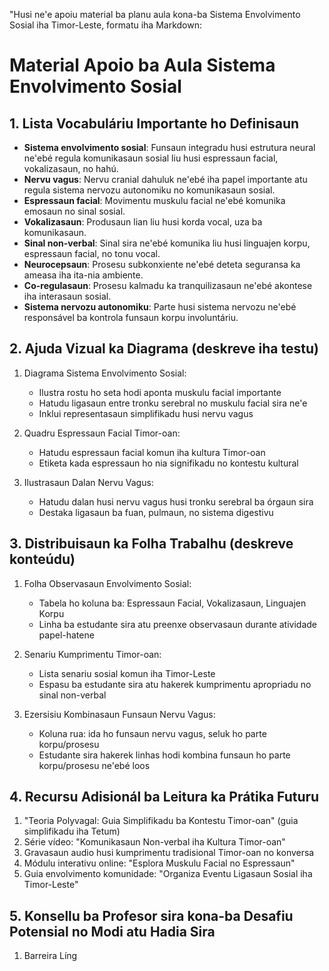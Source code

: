 "Husi ne'e apoiu material ba planu aula kona-ba Sistema Envolvimento Sosial iha Timor-Leste, formatu iha Markdown:

# Material Apoio ba Aula Sistema Envolvimento Sosial

## 1. Lista Vocabuláriu Importante ho Definisaun

- **Sistema envolvimento sosial**: Funsaun integradu husi estrutura neural ne'ebé regula komunikasaun sosial liu husi espressaun facial, vokalizasaun, no hahú.
- **Nervu vagus**: Nervu cranial dahuluk ne'ebé iha papel importante atu regula sistema nervozu autonomiku no komunikasaun sosial.
- **Espressaun facial**: Movimentu muskulu facial ne'ebé komunika emosaun no sinal sosial.
- **Vokalizasaun**: Produsaun lian liu husi korda vocal, uza ba komunikasaun.
- **Sinal non-verbal**: Sinal sira ne'ebé komunika liu husi linguajen korpu, espressaun facial, no tonu vocal.
- **Neurocepsaun**: Prosesu subkonxiente ne'ebé deteta seguransa ka ameasa iha ita-nia ambiente.
- **Co-regulasaun**: Prosesu kalmadu ka tranquilizasaun ne'ebé akontese iha interasaun sosial.
- **Sistema nervozu autonomiku**: Parte husi sistema nervozu ne'ebé responsável ba kontrola funsaun korpu involuntáriu.

## 2. Ajuda Vizual ka Diagrama (deskreve iha testu)

1. Diagrama Sistema Envolvimento Sosial:
   - Ilustra rostu ho seta hodi aponta muskulu facial importante
   - Hatudu ligasaun entre tronku serebral no muskulu facial sira ne'e
   - Inklui representasaun simplifikadu husi nervu vagus

2. Quadru Espressaun Facial Timor-oan:
   - Hatudu espressaun facial komun iha kultura Timor-oan
   - Etiketa kada espressaun ho nia signifikadu no kontestu kultural

3. Ilustrasaun Dalan Nervu Vagus:
   - Hatudu dalan husi nervu vagus husi tronku serebral ba órgaun sira
   - Destaka ligasaun ba fuan, pulmaun, no sistema digestivu

## 3. Distribuisaun ka Folha Trabalhu (deskreve konteúdu)

1. Folha Observasaun Envolvimento Sosial:
   - Tabela ho koluna ba: Espressaun Facial, Vokalizasaun, Linguajen Korpu
   - Linha ba estudante sira atu preenxe observasaun durante atividade papel-hatene

2. Senariu Kumprimentu Timor-oan:
   - Lista senariu sosial komun iha Timor-Leste
   - Espasu ba estudante sira atu hakerek kumprimentu apropriadu no sinal non-verbal

3. Ezersisiu Kombinasaun Funsaun Nervu Vagus:
   - Koluna rua: ida ho funsaun nervu vagus, seluk ho parte korpu/prosesu
   - Estudante sira hakerek linhas hodi kombina funsaun ho parte korpu/prosesu ne'ebé loos

## 4. Recursu Adisionál ba Leitura ka Prátika Futuru

1. "Teoria Polyvagal: Guia Simplifikadu ba Kontestu Timor-oan" (guia simplifikadu iha Tetum)
2. Série vídeo: "Komunikasaun Non-verbal iha Kultura Timor-oan"
3. Gravasaun audio husi kumprimentu tradisional Timor-oan no konversa
4. Módulu interativu online: "Esplora Muskulu Facial no Espressaun"
5. Guia envolvimento komunidade: "Organiza Eventu Ligasaun Sosial iha Timor-Leste"

## 5. Konsellu ba Profesor sira kona-ba Desafiu Potensial no Modi atu Hadia Sira

1. Barreira Líng